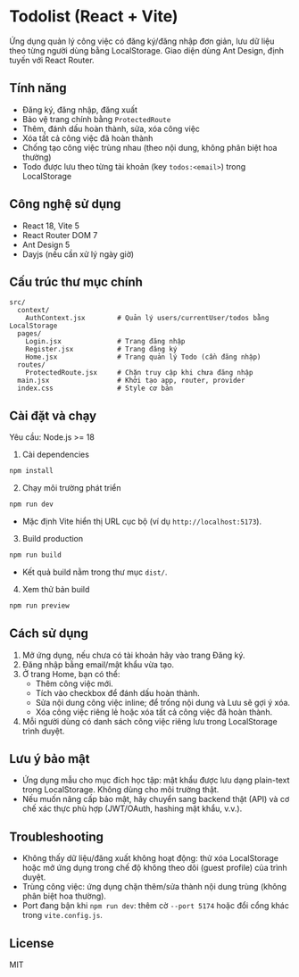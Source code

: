 # Todolist (React + Vite)

Ứng dụng quản lý công việc có đăng ký/đăng nhập đơn giản, lưu dữ liệu theo từng người dùng bằng LocalStorage. Giao diện dùng Ant Design, định tuyến với React Router.

## Tính năng
- Đăng ký, đăng nhập, đăng xuất
- Bảo vệ trang chính bằng `ProtectedRoute`
- Thêm, đánh dấu hoàn thành, sửa, xóa công việc
- Xóa tất cả công việc đã hoàn thành
- Chống tạo công việc trùng nhau (theo nội dung, không phân biệt hoa thường)
- Todo được lưu theo từng tài khoản (key `todos:<email>`) trong LocalStorage

## Công nghệ sử dụng
- React 18, Vite 5
- React Router DOM 7
- Ant Design 5
- Dayjs (nếu cần xử lý ngày giờ)

## Cấu trúc thư mục chính
```
src/
  context/
    AuthContext.jsx        # Quản lý users/currentUser/todos bằng LocalStorage
  pages/
    Login.jsx              # Trang đăng nhập
    Register.jsx           # Trang đăng ký
    Home.jsx               # Trang quản lý Todo (cần đăng nhập)
  routes/
    ProtectedRoute.jsx     # Chặn truy cập khi chưa đăng nhập
  main.jsx                 # Khởi tạo app, router, provider
  index.css                # Style cơ bản
```

## Cài đặt và chạy
Yêu cầu: Node.js >= 18

1) Cài dependencies
```bash
npm install
```

2) Chạy môi trường phát triển
```bash
npm run dev
```
- Mặc định Vite hiển thị URL cục bộ (ví dụ `http://localhost:5173`).

3) Build production
```bash
npm run build
```
- Kết quả build nằm trong thư mục `dist/`.

4) Xem thử bản build
```bash
npm run preview
```

## Cách sử dụng
1) Mở ứng dụng, nếu chưa có tài khoản hãy vào trang Đăng ký.
2) Đăng nhập bằng email/mật khẩu vừa tạo.
3) Ở trang Home, bạn có thể:
   - Thêm công việc mới.
   - Tích vào checkbox để đánh dấu hoàn thành.
   - Sửa nội dung công việc inline; để trống nội dung và Lưu sẽ gợi ý xóa.
   - Xóa công việc riêng lẻ hoặc xóa tất cả công việc đã hoàn thành.
4) Mỗi người dùng có danh sách công việc riêng lưu trong LocalStorage trình duyệt.

## Lưu ý bảo mật
- Ứng dụng mẫu cho mục đích học tập: mật khẩu được lưu dạng plain-text trong LocalStorage. Không dùng cho môi trường thật.
- Nếu muốn nâng cấp bảo mật, hãy chuyển sang backend thật (API) và cơ chế xác thực phù hợp (JWT/OAuth, hashing mật khẩu, v.v.).

## Troubleshooting
- Không thấy dữ liệu/đăng xuất không hoạt động: thử xóa LocalStorage hoặc mở ứng dụng trong chế độ không theo dõi (guest profile) của trình duyệt.
- Trùng công việc: ứng dụng chặn thêm/sửa thành nội dung trùng (không phân biệt hoa thường).
- Port đang bận khi `npm run dev`: thêm cờ `--port 5174` hoặc đổi cổng khác trong `vite.config.js`.

## License
MIT
